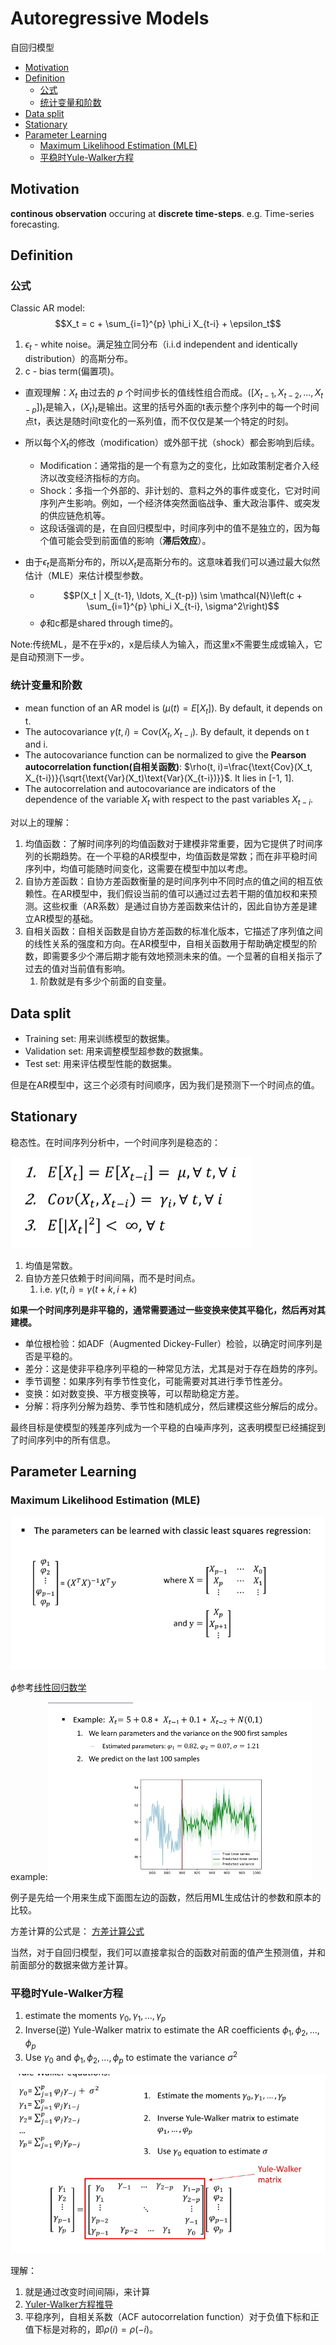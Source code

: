 # Autoregressive Models

自回归模型

- [Motivation](#motivation)
- [Definition](#definition)
  - [公式](#公式)
  - [统计变量和阶数](#统计变量和阶数)
- [Data split](#data-split)
- [Stationary](#stationary)
- [Parameter Learning](#parameter-learning)
  - [Maximum Likelihood Estimation (MLE)](#maximum-likelihood-estimation-mle)
  - [平稳时Yule-Walker方程](#平稳时yule-walker方程)


## Motivation

**continous observation** occuring at **discrete time-steps**. e.g. Time-series forecasting.

## Definition

### 公式
Classic AR model:
$$X_t = c + \sum_{i=1}^{p} \phi_i X_{t-i} + \epsilon_t$$

1. $\epsilon_t$ - white noise。满足独立同分布（i.i.d independent and identically distribution）的高斯分布。
2. c - bias term(偏置项)。

* 直观理解：$X_t$ 由过去的 $p$ 个时间步长的值线性组合而成。$([X_{t-1}, X_{t-2}, ..., X_{t-p}])_t$是输入，$(X_t)_t$是输出。这里的括号外面的t表示整个序列中的每一个时间点t，表达是随时间t变化的一系列值，而不仅仅是某一个特定的时刻。

* 所以每个$X_t$的修改（modification）或外部干扰（shock）都会影响到后续。
  * Modification：通常指的是一个有意为之的变化，比如政策制定者介入经济以改变经济指标的方向。
  * Shock：多指一个外部的、非计划的、意料之外的事件或变化，它对时间序列产生影响。例如，一个经济体突然面临战争、重大政治事件、或突发的供应链危机等。
  * 这段话强调的是，在自回归模型中，时间序列中的值不是独立的，因为每个值可能会受到前面值的影响（**滞后效应**）。
* 由于$\epsilon_t$是高斯分布的，所以$X_t$是高斯分布的。这意味着我们可以通过最大似然估计（MLE）来估计模型参数。
  * $$P(X_t | X_{t-1}, \ldots, X_{t-p}) \sim \mathcal{N}\left(c + \sum_{i=1}^{p} \phi_i X_{t-i}, \sigma^2\right)$$
  * $\phi$和c都是shared through time的。 

Note:传统ML，是不在乎x的，x是后续人为输入，而这里x不需要生成或输入，它是自动预测下一步。

### 统计变量和阶数
- mean function of an AR model is $(\mu(t)=E[X_t])$. By default, it depends on t.
- The autocovariance $\gamma(t, i)=\text{Cov}(X_t, X_{t-i})$. By default, it depends on t and i.
- The autocovariance function can be normalized to give the **Pearson autocorrelation function(自相关函数)**: $\rho(t, i)=\frac{\text{Cov}(X_t, X_{t-i})}{\sqrt{\text{Var}(X_t)\text{Var}(X_{t-i})}}$. It lies in [-1, 1].
- The autocorrelation and autocovariance are indicators of the dependence of the variable $X_t$ with respect to the past variables $X_{t-i}$.

对以上的理解：
1. 均值函数：了解时间序列的均值函数对于建模非常重要，因为它提供了时间序列的长期趋势。在一个平稳的AR模型中，均值函数是常数；而在非平稳时间序列中，均值可能随时间变化，这需要在模型中加以考虑。
2. 自协方差函数：自协方差函数衡量的是时间序列中不同时点的值之间的相互依赖性。在AR模型中，我们假设当前的值可以通过过去若干期的值加权和来预测。这些权重（AR系数）是通过自协方差函数来估计的，因此自协方差是建立AR模型的基础。
3. 自相关函数：自相关函数是自协方差函数的标准化版本，它描述了序列值之间的线性关系的强度和方向。在AR模型中，自相关函数用于帮助确定模型的阶数，即需要多少个滞后期才能有效地预测未来的值。一个显著的自相关指示了过去的值对当前值有影响。
   1. 阶数就是有多少个前面的自变量。

## Data split

- Training set: 用来训练模型的数据集。
- Validation set: 用来调整模型超参数的数据集。
- Test set: 用来评估模型性能的数据集。

但是在AR模型中，这三个必须有时间顺序，因为我们是预测下一个时间点的值。

## Stationary

稳态性。在时间序列分析中，一个时间序列是稳态的：

![alt text](_attachments/01Autoregressive_Models/image-2.png)

1. 均值是常数。
2. 自协方差只依赖于时间间隔，而不是时间点。
   1. i.e. $\gamma(t, i)=\gamma(t+k, i+k)$

**如果一个时间序列是非平稳的，通常需要通过一些变换来使其平稳化，然后再对其建模。**

* 单位根检验：如ADF（Augmented Dickey-Fuller）检验，以确定时间序列是否是平稳的。
* 差分：这是使非平稳序列平稳的一种常见方法，尤其是对于存在趋势的序列。
* 季节调整：如果序列有季节性变化，可能需要对其进行季节性差分。
* 变换：如对数变换、平方根变换等，可以帮助稳定方差。
* 分解：将序列分解为趋势、季节性和随机成分，然后建模这些分解后的成分。

最终目标是使模型的残差序列成为一个平稳的白噪声序列，这表明模型已经捕捉到了时间序列中的所有信息。

## Parameter Learning

### Maximum Likelihood Estimation (MLE)

![alt text](_attachments/01Autoregressive_Models/image.png)

$\phi$参考[线性回归数学](../机器学习和数学/线性回归_梯度下降_矩阵求导.md)

example:![alt text](_attachments/01Autoregressive_Models/image-1.png)

例子是先给一个用来生成下面图左边的函数，然后用ML生成估计的参数和原本的比较。

方差计算的公式是：
[方差计算公式](../机器学习和数学/模型方差.md)

当然，对于自回归模型，我们可以直接拿拟合的函数对前面的值产生预测值，并和前面部分的数据来做方差计算。

### 平稳时Yule-Walker方程

1. estimate the moments $\gamma_0, \gamma_1,\ldots, \gamma_p$
2. Inverse(逆) Yule-Walker matrix to estimate the AR coefficients $\phi_1, \phi_2, \ldots, \phi_p$
3. Use $\gamma_0$ and $\phi_1, \phi_2, \ldots, \phi_p$ to estimate the variance $\sigma^2$

![alt text](_attachments/01Autoregressive_Models/image-3.png)

理解：
1. 就是通过改变时间间隔i，来计算
2. [Yuler-Walker方程推导](https://blog.csdn.net/yuanzhoulvpi/article/details/120591284)
3. 平稳序列，自相关系数（ACF autocorrelation function）对于负值下标和正值下标是对称的，即$\rho(i) = \rho(-i)$。